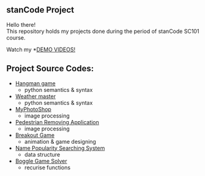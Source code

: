 ## stanCode Project
Hello there!\
This repository holds my projects done during the period of stanCode SC101 course.

Watch my *[DEMO VIDEOS!](https://drive.google.com/drive/folders/1Gi3bn9qPW_gR0ISyGzVPLd5Bztdvd7rF?fbclid=IwAR36BW3v_bHn-Idsh-0_ROSWLwrXOzoervZId2500zH2LX4b6FCGDfULdDg)

## Project Source Codes:
* [Hangman game](https://github.com/stanCode-Turning-demo/projects/blob/master/stanCode_Projects/hangman_game/hangman_ext.py)
  * python semantics & syntax
* [Weather master](https://github.com/stanCode-Turning-demo/projects/blob/master/stanCode_Projects/weather_master/weather_master.py)
  * python semantics & syntax
* [MyPhotoShop](https://github.com/stanCode-Turning-demo/projects/blob/master/stanCode_Projects/myphotoshop/best_photoshop_award.py)
  * image processing
* [Pedestrian Removing Application](https://github.com/stanCode-Turning-demo/projects/blob/master/stanCode_Projects/pedestrian_removing_application/stanCodeshop.py)
  * image processing
* [Breakout Game](https://github.com/stanCode-Turning-demo/projects/blob/master/stanCode_Projects/break_out_game/breakout.py)
  * animation & game designing
* [Name Popularity Searching System](https://github.com/stanCode-Turning-demo/projects/blob/master/stanCode_Projects/name_popularity_searching_system/babygraphics.py)
  * data structure
* [Boggle Game Solver](https://github.com/stanCode-Turning-demo/projects/blob/master/stanCode_Projects/boggle_game_solver/boggle.py)
  * recurise functions
